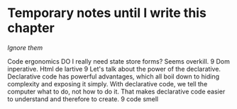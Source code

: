 # Temporary notes until I write this chapter
*Ignore them*

Code ergonomics
DO I really need state store forms? Seems overkill.
9 Dom inperative. Html de lartive
9 Let's talk about the power of the declarative. Declarative code has powerful advantages, which all boil down to hiding complexity and exposing it simply. With declarative code, we tell the computer what to do, not how to do it. That makes declarative code easier to understand and therefore to create.
9 code smell